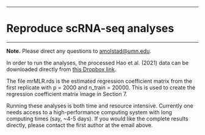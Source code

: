 ----------------------------------------
# Reproduce scRNA-seq analyses
-----------------------------------------

**Note.** Please direct any questions to amolstad@umn.edu. 

In order to run the analyses, the processed Hao et al. (2021) data can be downloaded directly from 
[this Dropbox link](https://www.dropbox.com/s/6ppipv32xsl3sx4/hao_2020_truncated.rds?dl=1). 

The file mrMLR.rds is the estimated regression coefficient matrix from the first replicate with p = 2000 and n\_train = 20000. This is used to create the regression coefficient matrix image in Section 7. 

Running these analyses is both time and resource intensive. Currently one needs access to a high-performance computing system with long computing times (say, ~4-5 days). If you would like the complete results directly, please contact the first author at the email above. 
